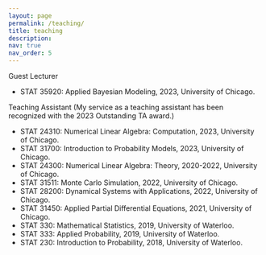 ```yaml
---
layout: page
permalink: /teaching/
title: teaching
description:
nav: true
nav_order: 5
---
```

Guest Lecturer

* STAT 35920: Applied Bayesian Modeling, 2023, University of Chicago.

Teaching Assistant (My service as a teaching assistant has been recognized with the 2023 Outstanding TA award.)

* STAT 24310: Numerical Linear Algebra: Computation, 2023, University of Chicago.
* STAT 31700: Introduction to Probability Models, 2023, University of Chicago.
* STAT 24300: Numerical Linear Algebra: Theory, 2020-2022, University of Chicago.
* STAT 31511: Monte Carlo Simulation, 2022, University of Chicago.
* STAT 28200: Dynamical Systems with Applications, 2022, University of Chicago.
* STAT 31450: Applied Partial Differential Equations, 2021, University of Chicago.
* STAT 330: Mathematical Statistics, 2019, University of Waterloo.
* STAT 333: Applied Probability, 2019, University of Waterloo.
* STAT 230: Introduction to Probability, 2018, University of Waterloo.

